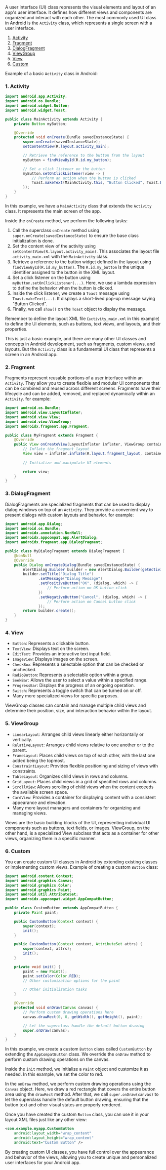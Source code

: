 A user interface (UI) class represents the visual elements and layout of an app's user interface. It defines how different views and components are organized and interact with each other. The most commonly used UI class in Android is the `Activity` class, which represents a single screen with a user interface.

1. [Activity](#activity)
2. [Fragment](#fragment)
3. [DialogFragment](#DialogFragment)
4. [ViewGroup](#ViewGroup)
5. [View](#View)
6. [Custom](#Custom)

Example of a basic `Activity` class in Android:

<!--  id activity  so thate when user click on #activity user should move here -->

<a id="activity"></a>

### 1. Activity

```java
import android.app.Activity;
import android.os.Bundle;
import android.widget.Button;
import android.widget.Toast;

public class MainActivity extends Activity {
    private Button myButton;

    @Override
    protected void onCreate(Bundle savedInstanceState) {
        super.onCreate(savedInstanceState);
        setContentView(R.layout.activity_main);

        // Retrieve the reference to the button from the layout
        myButton = findViewById(R.id.my_button);

        // Set a click listener on the button
        myButton.setOnClickListener(view -> {
            // Perform an action when the button is clicked
            Toast.makeText(MainActivity.this, "Button Clicked", Toast.LENGTH_SHORT).show();
        });
    }
}
```

In this example, we have a `MainActivity` class that extends the `Activity` class. It represents the main screen of the app.

Inside the `onCreate` method, we perform the following tasks:

1. Call the superclass `onCreate` method using `super.onCreate(savedInstanceState)` to ensure the base class initialization is done.
2. Set the content view of the activity using `setContentView(R.layout.activity_main)`. This associates the layout file `activity_main.xml` with the `MainActivity` class.
3. Retrieve a reference to the button widget defined in the layout using `findViewById(R.id.my_button)`. The `R.id.my_button` is the unique identifier assigned to the button in the XML layout.
4. Set a click listener on the button using `myButton.setOnClickListener(...)`. Here, we use a lambda expression to define the behavior when the button is clicked.
5. Inside the click listener, we create a `Toast` message using `Toast.makeText(...)`. It displays a short-lived pop-up message saying "Button Clicked".
6. Finally, we call `show()` on the `Toast` object to display the message.

Remember to define the layout XML file (`activity_main.xml` in this example) to define the UI elements, such as buttons, text views, and layouts, and their properties.

This is just a basic example, and there are many other UI classes and concepts in Android development, such as fragments, custom views, and layouts. But the `Activity` class is a fundamental UI class that represents a screen in an Android app.

### 2. Fragment
<a id="fragment"></a>
 
Fragments represent reusable portions of a user interface within an `Activity`. They allow you to create flexible and modular UI components that can be combined and reused across different screens. Fragments have their lifecycle and can be added, removed, and replaced dynamically within an `Activity`. 
for example:

```java
import android.os.Bundle;
import android.view.LayoutInflater;
import android.view.View;
import android.view.ViewGroup;
import androidx.fragment.app.Fragment;

public class MyFragment extends Fragment {
    @Override
    public View onCreateView(LayoutInflater inflater, ViewGroup container, Bundle savedInstanceState) {
        // Inflate the fragment layout
        View view = inflater.inflate(R.layout.fragment_layout, container, false);
        
        // Initialize and manipulate UI elements

        return view;
    }
}
```
### 3. DialogFragment
<a id="DialogFragment"></a>

DialogFragments are specialized fragments that can be used to display dialog windows on top of an `Activity`. They provide a convenient way to present dialogs with custom layouts and behavior. for example:

```java
import android.app.Dialog;
import android.os.Bundle;
import androidx.annotation.NonNull;
import androidx.appcompat.app.AlertDialog;
import androidx.fragment.app.DialogFragment;

public class MyDialogFragment extends DialogFragment {
    @NonNull
    @Override
    public Dialog onCreateDialog(Bundle savedInstanceState) {
        AlertDialog.Builder builder = new AlertDialog.Builder(getActivity());
        builder.setTitle("Dialog Title")
               .setMessage("Dialog Message")
               .setPositiveButton("OK", (dialog, which) -> {
                   // Perform action on OK button click
               })
               .setNegativeButton("Cancel", (dialog, which) -> {
                   // Perform action on Cancel button click
               });
        return builder.create();
    }
}
```

### 4. View
<a id="View"></a>

   - `Button`: Represents a clickable button.
   - `TextView`: Displays text on the screen.
   - `EditText`: Provides an interactive text input field.
   - `ImageView`: Displays images on the screen.
   - `CheckBox`: Represents a selectable option that can be checked or unchecked.
   - `RadioButton`: Represents a selectable option within a group.
   - `SeekBar`: Allows the user to select a value within a specified range.
   - `ProgressBar`: Displays the progress of an ongoing operation.
   - `Switch`: Represents a toggle switch that can be turned on or off.
   - Many more specialized views for specific purposes.

ViewGroup classes can contain and manage multiple child views and determine their position, size, and interaction behavior within the layout.

### 5. ViewGroup
<a id="ViewGroup"></a>
   - `LinearLayout`: Arranges child views linearly either horizontally or vertically.
   - `RelativeLayout`: Arranges child views relative to one another or to the parent.
   - `FrameLayout`: Places child views on top of each other, with the last one added being the topmost.
   - `ConstraintLayout`: Provides flexible positioning and sizing of views with constraints.
   - `TableLayout`: Organizes child views in rows and columns.
   - `GridLayout`: Places child views in a grid of specified rows and columns.
   - `ScrollView`: Allows scrolling of child views when the content exceeds the available screen space.
   - `CardView`: Provides a container for displaying content with a consistent appearance and elevation.
   - Many more layout managers and containers for organizing and managing views.

Views are the basic building blocks of the UI, representing individual UI components such as buttons, text fields, or images. ViewGroup, on the other hand, is a specialized View subclass that acts as a container for other views, organizing them in a specific manner.

### 6. Custom
<a id="Custom"></a>

You can create custom UI classes in Android by extending existing classes or implementing custom views. Example of creating a custom `Button` class:

```java
import android.content.Context;
import android.graphics.Canvas;
import android.graphics.Color;
import android.graphics.Paint;
import android.util.AttributeSet;
import androidx.appcompat.widget.AppCompatButton;

public class CustomButton extends AppCompatButton {
    private Paint paint;

    public CustomButton(Context context) {
        super(context);
        init();
    }

    public CustomButton(Context context, AttributeSet attrs) {
        super(context, attrs);
        init();
    }

    private void init() {
        paint = new Paint();
        paint.setColor(Color.RED);
        // Other customization options for the paint

        // Other initialization tasks
    }

    @Override
    protected void onDraw(Canvas canvas) {
        // Perform custom drawing operations here
        canvas.drawRect(0, 0, getWidth(), getHeight(), paint);

        // Let the superclass handle the default button drawing
        super.onDraw(canvas);
    }
}
```

In this example, we create a custom `Button` class called `CustomButton` by extending the `AppCompatButton` class. We override the `onDraw` method to perform custom drawing operations on the canvas.

Inside the `init` method, we initialize a `Paint` object and customize it as needed. In this example, we set the color to red.

In the `onDraw` method, we perform custom drawing operations using the `Canvas` object. Here, we draw a red rectangle that covers the entire button area using the `drawRect` method. After that, we call `super.onDraw(canvas)` to let the superclass handle the default button drawing, ensuring that the button text and other visual states are properly rendered.

Once you have created the custom `Button` class, you can use it in your layout XML files just like any other view:

```xml
<com.example.myapp.CustomButton
    android:layout_width="wrap_content"
    android:layout_height="wrap_content"
    android:text="Custom Button" />
```

By creating custom UI classes, you have full control over the appearance and behavior of the views, allowing you to create unique and personalized user interfaces for your Android app.

